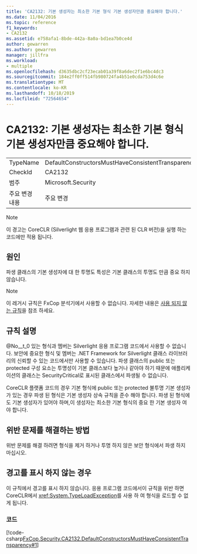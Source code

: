 ```yaml
---
title: 'CA2132: 기본 생성자는 최소한 기본 형식 기본 생성자만큼 중요해야 합니다.'
ms.date: 11/04/2016
ms.topic: reference
f1_keywords:
- CA2132
ms.assetid: e758afa1-8bde-442a-8a0a-bd1ea7b0ce4d
author: gewarren
ms.author: gewarren
manager: jillfra
ms.workload:
- multiple
ms.openlocfilehash: d3635dbc2cf23ecab01a39f8a6dec2f1e6bc4dc3
ms.sourcegitcommit: 184e2ff0ff514fb980724fa4b51e0cda753d4c6e
ms.translationtype: MT
ms.contentlocale: ko-KR
ms.lasthandoff: 10/18/2019
ms.locfileid: "72564654"
---
```

# <a name="ca2132-default-constructors-must-be-at-least-as-critical-as-base-type-default-constructors"></a>CA2132: 기본 생성자는 최소한 기본 형식 기본 생성자만큼 중요해야 합니다.

|||
|-|-|
|TypeName|DefaultConstructorsMustHaveConsistentTransparency|
|CheckId|CA2132|
|범주|Microsoft.Security|
|주요 변경 내용|주요 변경|

> [!NOTE]
> 이 경고는 CoreCLR (Silverlight 웹 응용 프로그램과 관련 된 CLR 버전)을 실행 하는 코드에만 적용 됩니다.

## <a name="cause"></a>원인
파생 클래스의 기본 생성자에 대 한 투명도 특성은 기본 클래스의 투명도 만큼 중요 하지 않습니다.

> [!NOTE]
> 이 레거시 규칙은 FxCop 분석기에서 사용할 수 없습니다. 자세한 내용은 [사용 되지 않는 규칙](fxcop-rule-port-status.md#deprecated-rules)을 참조 하세요.

## <a name="rule-description"></a>규칙 설명

@No__t_0 있는 형식과 멤버는 Silverlight 응용 프로그램 코드에서 사용할 수 없습니다. 보안에 중요한 형식 및 멤버는 .NET Framework for Silverlight 클래스 라이브러리의 신뢰할 수 있는 코드에서만 사용할 수 있습니다. 파생 클래스의 public 또는 protected 구성 요소는 투명성이 기본 클래스보다 높거나 같아야 하기 때문에 애플리케이션의 클래스는 SecurityCritical로 표시된 클래스에서 파생될 수 없습니다.

CoreCLR 플랫폼 코드의 경우 기본 형식에 public 또는 protected 불투명 기본 생성자가 있는 경우 파생 된 형식은 기본 생성자 상속 규칙을 준수 해야 합니다. 파생 된 형식에도 기본 생성자가 있어야 하며,이 생성자는 최소한 기본 형식의 중요 한 기본 생성자 여야 합니다.

## <a name="how-to-fix-violations"></a>위반 문제를 해결하는 방법

위반 문제를 해결 하려면 형식을 제거 하거나 투명 하지 않은 보안 형식에서 파생 하지 마십시오.

## <a name="when-to-suppress-warnings"></a>경고를 표시 하지 않는 경우

이 규칙에서 경고를 표시 하지 않습니다. 응용 프로그램 코드에서이 규칙을 위반 하면 CoreCLR에서 <xref:System.TypeLoadException>를 사용 하 여 형식을 로드할 수 없게 됩니다.

### <a name="code"></a>코드

[!code-csharp[FxCop.Security.CA2132.DefaultConstructorsMustHaveConsistentTransparency#1](../code-quality/codesnippet/CSharp/ca2132-default-constructors-must-be-at-least-as-critical-as-base-type-default-constructors_1.cs)]
